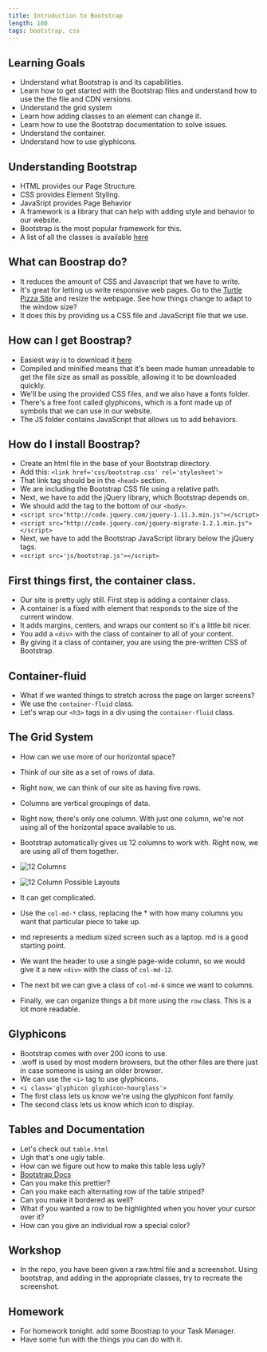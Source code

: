 ```yaml
---
title: Introduction to Bootstrap
length: 180
tags: bootstrap, css
---
```


## Learning Goals

* Understand what Bootstrap is and its capabilities.
* Learn how to get started with the Bootstrap files and understand how to use
the the file and CDN versions.
* Understand the grid system
* Learn how adding classes to an element can change it.
* Learn how to use the Bootstrap documentation to solve issues.
* Understand the container.
* Understand how to use glyphicons.

## Understanding Bootstrap

* HTML provides our Page Structure.
* CSS provides Element Styling.
* JavaSript provides Page Behavior
* A framework is a library that can help with adding style and behavior to
our website.
* Bootstrap is the most popular framework for this.
* A list of all the classes is available [here](http://getbootstrap.com/css/)

## What can Boostrap do?

* It reduces the amount of CSS and Javascript that we have to write.
* It's great for letting us write responsive web pages. Go to 
the [Turtle Pizza Site](http://turtlepizza.herokuapp.com/menu) and resize the webpage. See
how things change to adapt to the window size?
* It does this by providing us a CSS file and JavaScript file that we use.

## How can I get Boostrap?

* Easiest way is to download it [here](http://getbootstrap.com/getting-started/#download)
* Compiled and minified means that it's been made human unreadable to get
the file size as small as possible, allowing it to be downloaded quickly.
* We'll be using the provided CSS files, and we also have a fonts folder.
* There's a free font called glyphicons, which is a font made up of symbols
that we can use in our website.
* The JS folder contains JavaScript that allows us to add behaviors.

## How do I install Boostrap?

* Create an html file in the base of your Bootstrap directory.
* Add this: `<link href='css/bootstrap.css' rel='stylesheet'>`
* That link tag should be in the `<head>` section.
* We are including the Bootstrap CSS file using a relative path.
* Next, we have to add the jQuery library, which Bootstrap depends on.
* We should add the tag to the bottom of our `<body>`.
* `<script src="http://code.jquery.com/jquery-1.11.3.min.js"></script>`
* `<script src="http://code.jquery.com/jquery-migrate-1.2.1.min.js"></script>`
* Next, we have to add the Bootstrap JavaScript library below the jQuery tags.
* `<script src='js/bootstrap.js'></script>`

## First things first, the container class.

* Our site is pretty ugly still. First step is adding a container class.
* A container is a fixed with element that responds to the size of the current
window.
* It adds margins, centers, and wraps our content so it's a little bit nicer.
* You add a `<div>` with the class of container to all of your content.
* By giving it a class of container, you are using the pre-written CSS
of Bootstrap.

## Container-fluid

* What if we wanted things to stretch across the page on larger screens?
* We use the `container-fluid` class.
* Let's wrap our `<h3>` tags in a div using the `container-fluid` class.

## The Grid System

* How can we use more of our horizontal space?
* Think of our site as a set of rows of data.
* Right now, we can think of our site as having five rows.
* Columns are vertical groupings of data.
* Right now, there's only one column. With just one column, we're
not using all of the horizontal space available to us.
* Bootstrap automatically gives us 12 columns to work with. Right now,
we are using all of them together.

* ![12 Columns](http://i.imgur.com/uppvUlG.png)

* ![12 Column Possible Layouts](http://i.imgur.com/OVeWtxX.png)

* It can get complicated.
* Use the `col-md-*` class, replacing the * with how many columns you want
that particular piece to take up.
* md represents a medium sized screen such as a laptop. md is a good starting point.
* We want the header to use a single page-wide column, so we would give it a new
`<div>` with the class of `col-md-12`.
* The next bit we can give a class of `col-md-6` since we want to columns.
* Finally, we can organize things a bit more using the `row` class. This
is a lot more readable.

## Glyphicons

* Bootstrap comes with over 200 icons to use.
* .woff is used by most modern browsers, but the other files are there
just in case someone is using an older browser.
* We can use the `<i>` tag to use glyphicons.
* `<i class='glyphicon glyphicon-hourglass'>`
* The first class lets us know we're using the glyphicon font family.
* The second class lets us know which icon to display.

## Tables and Documentation

* Let's check out `table.html`
* Ugh that's one ugly table.
* How can we figure out how to make this table less ugly?
* [Bootstrap Docs](http://getbootstrap.com/css/)
* Can you make this prettier?
* Can you make each alternating row of the table striped?
* Can you make it bordered as well?
* What if you wanted a row to be highlighted when you hover your cursor over it?
* How can you give an individual row a special color?

## Workshop

* In the repo, you have been given a raw.html file and a screenshot. Using bootstrap, and adding
in the appropriate classes, try to recreate the screenshot.

## Homework

* For homework tonight. add some Boostrap to your Task Manager.
* Have some fun with the things you can do with it.
